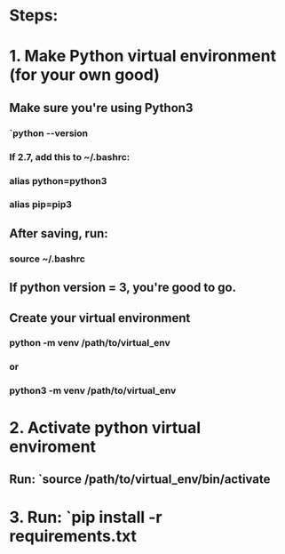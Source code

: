 # Steps:

# 1. Make Python virtual environment (for your own good)

## Make sure you're using Python3

### `python --version

### If 2.7, add this to ~/.bashrc:

### alias python=python3

### alias pip=pip3

## After saving, run:

### source ~/.bashrc

## If python version = 3, you're good to go.

## Create your virtual environment

### python -m venv /path/to/virtual_env

### or

### python3 -m venv /path/to/virtual_env

# 2. Activate python virtual enviroment

## Run: `source /path/to/virtual_env/bin/activate

# 3. Run: `pip install -r requirements.txt
